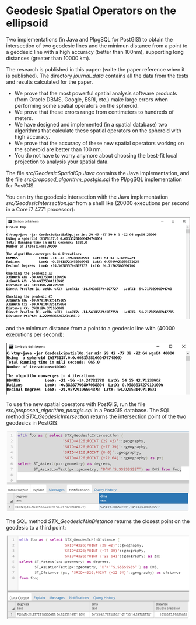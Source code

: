 # Geodesic Spatial Operators on the ellipsoid
Two implementations (in Java and PlpgSQL for PostGIS) to obtain the intersection of two geodesic lines and the minimun distance from a point to a geodesic line with a high accuracy (better than 100nm), supporting long distances (greater than 10000 km).

The research is published in this paper: (write the paper reference when it is published). The directory <i>journal_data</i> contains all the data from the tests and results calculated for the paper.

-	We prove that the most powerful spatial analysis software products (from Oracle DBMS, Google, ESRI, etc.) make large errors when performing some spatial operators on the spheroid.
-	We prove that these errors range from centimeters to hundreds of meters.
-	We have designed and implemented (in a spatial database) two algorithms that calculate these spatial operators on the spheroid with high accuracy.
-	We prove that the accuracy of these new spatial operators working on the spheroid are better than 100 nm.
-	You do not have to worry anymore about choosing the best-fit local projection to analysis your spatial data.


The file <i>src/GeodesicSpatialOp.Java</i> contains the Java implementation, and the file <i>src/proposed_algorithm_postgis.sql</i> the Pl/pgSQL implementation for PostGIS.


You can try the geodesic intersection with the Java implementation <i>src/GeodesicIntersection.jar</i> from a shell like (20000 executions per second in a Core i7 4771 processor):
<p align="center">
  <img src="imgs/consoleout_20000_executions_intersection.png" width="600" title="Geodesic Intersection with Java">
</p>

and the minimum distance from a point to a geodesic line with (40000 executions per second):
<p align="center">
  <img src="imgs/consoleout_40000_executions_mindistance.png" width="600" title="Geodesic Intersection with Java">
</p>

To use the new spatial operators with PostGIS, run the file <i>src/proposed_algorithm_postgis.sql</i> in a PostGIS database.
The SQL method <i>STX_GeodesicIntersection</i> returns the intersection point of the two geodesics in PostGIS:
<p align="center">
  <img src="imgs/postgis_geodesicintersection.png" width="500" title="Geodesic Intersection with Java">
</p>
The SQL method <i>STX_GeodesicMinDistance</i> returns the closest point on the geodesic to a third point:
<p align="center">
  <img src="imgs/postgis_geodesicmindistance.png" width="500" title="Geodesic Intersection with Java">
</p>
